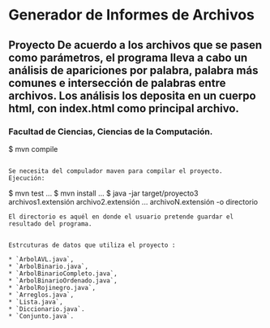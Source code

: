 Generador de Informes de Archivos
====================

Proyecto
De acuerdo a los archivos que se pasen como parámetros, el programa lleva a cabo un
análisis de apariciones por palabra, palabra más comunes e intersección de palabras entre archivos.
Los análisis los deposita en un cuerpo html, con index.html como principal archivo.
-----------------------

### Facultad de Ciencias, Ciencias de la Computación.


$ mvn compile
```

Se necesita del compulador maven para compilar el proyecto.
Ejecución:

```
$ mvn test
...
$ mvn install
...
$ java -jar target/proyecto3 archivos1.extensión archivo2.extensión ... archivoN.extensión -o directorio
```
El directorio es aquél en donde el usuario pretende guardar el resultado del programa.


Estrcuturas de datos que utiliza el proyecto :

* `ArbolAVL.java`,
* `ArbolBinario.java`,
* `ArbolBinarioCompleto.java`,
* `ArbolBinarioOrdenado.java`,
* `ArbolRojinegro.java`,
* `Arreglos.java`,
* `Lista.java`,
* `Diccionario.java`.
* `Conjunto.java`.
